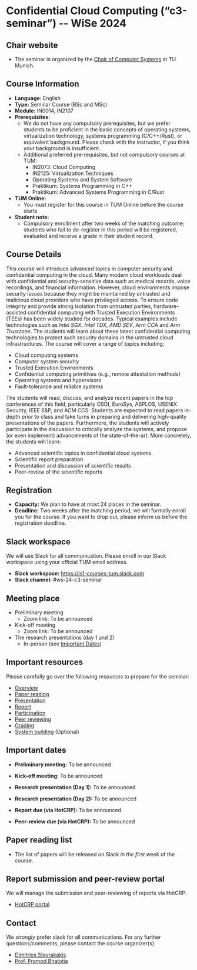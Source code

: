 # Confidential Cloud Computing (“c3-seminar”) -- WiSe 2024

## Chair website

- The seminar is organized by the [Chair of Computer Systems](https://dse.in.tum.de/) at TU Munich.

## Course Information
- **Language:** English
- **Type:** Seminar Course (BSc and MSc)
- **Module:** IN0014, IN2107
- **Prerequisites:**
   - We do not have any compulsory prerequisites, but we prefer students to be proficient in the basic concepts of operating systems, virtualization technology, systems programming (C/C++/Rust), or equivalent background. Please check with the instructor, if you think your background is insufficient. 
    - Additional preferred pre-requisites, but not compulsory courses at TUM:
      - IN2073: Cloud Computing
      - IN2125: Virtualization Techniques
      - Operating Systems and System Software
      - Praktikum: Systems Programming in C++
      - Praktikum: Advanced Systems Programming in C/Rust
- **TUM Online:** 
  - You must register for this course in TUM Online before the course starts
- **Student note:**
  - Compulsory enrollment after two weeks of the matching outcome; students who fail to de-register in this period will be registered, evaluated and receive a grade in their student record.

## Course Details
This course will introduce advanced topics in computer security and confidential computing in the cloud. Many modern cloud workloads deal with confidential and security-sensitive data such as medical records, voice recordings, and financial information. 
However, cloud environments impose security issues because they might be maintained by untrusted and malicious cloud providers who have privileged access.
To ensure code integrity and provide strong isolation from untrusted parties, hardware-assisted confidential computing with Trusted Execution Environments (TEEs) has been widely studied for decades.
Typical examples include technologies such as *Intel SGX*, *Intel TDX*, *AMD SEV*, *Arm CCA* and *Arm Trustzone*. 
The students will learn about these latest confidential computing technologies to protect such security domains in the untrusted cloud infrastructures. 
The course will cover a range of topics including:
- Cloud computing systems
- Computer system security
- Trusted Execution Environments
- Confidential computing primitives (e.g., remote attestation methods)
- Operating systems and hypervisors
- Fault-tolerance and reliable systems

The students will read, discuss, and analyze recent papers in the top conferences of this field, particularly OSDI, EuroSys, ASPLOS, USENIX Security, IEEE S&P, and ACM CCS. 
Students are expected to read papers in-depth prior to class and take turns in preparing and delivering high-quality presentations of the papers. 
Furthermore, the students will actively participate in the discussion to critically analyze the systems, and propose (or even implement) advancements of the state-of-the-art. 
More concretely, the students will learn:
- Advanced scientific topics in confidential cloud systems
- Scientific report preparation 
- Presentation and discussion of scientific results
- Peer-review of the scientific reports 

## Registration

- **Capacity:** We plan to have at most 24 places in the seminar.
- **Deadline:** Two weeks after the matching period, we will formally enroll you for the course. If you want to drop out, please inform us before the registration deadline.

## Slack workspace

We will use Slack for all communication. Please enroll in our Slack workspace using your official TUM email address.

- **Slack workspace:** https://ls1-courses-tum.slack.com
- **Slack channel:** #ws-24-c3-seminar

## Meeting place

- Preliminary meeting
   - Zoom link: To be announced
- Kick-off meeting
   - Zoom link: To be announced
- The research presentations (day 1 and 2)
   - In-person (see [Important Dates](#important-dates))

## Important resources

Please carefully go over the following resources to prepare for the seminar:

- [Overview](docs/c3-seminar-overview.pdf)
- [Paper reading](docs/paper-reading.pdf)
- [Presentation](docs/presentation.pdf)
- [Report](docs/report.pdf)
- [Participation](docs/participation.pdf)
- [Peer reviewing](docs/peer-review.pdf)
- [Grading](docs/grading.pdf)
- [System building](docs/system-building.pdf) (Optional)

## Important dates

- **Preliminary meeting:** To be announced

- **Kick-off meeting:** To be announced

- **Research presentation (Day 1):** To be announced

- **Research presentation (Day 2):** To be announced

- **Report due (via HotCRP):** To be announced

- **Peer-review due (via HotCRP):** To be announced


## Paper reading list

- The list of papers will be released on Slack *in the first week* of the course.


## Report submission and peer-review portal

We will manage the submission and peer-reviewing of reports via HotCRP:

- [HotCRP portal](https://tum-ss2021.hotcrp.com/)


## Contact

We *strongly* prefer slack for all communications. For any further questions/comments, please contact the course organizer(s):
- [Dimitrios Stavrakakis](https://dimstav23.github.io/)
- [Prof. Pramod Bhatotia](https://dse.in.tum.de/bhatotia/)


